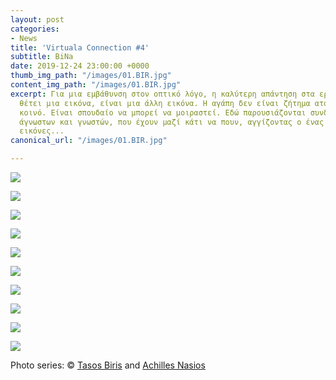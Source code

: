 ```yaml
---
layout: post
categories:
- News
title: 'Virtuala Connection #4'
subtitle: BiNa
date: 2019-12-24 23:00:00 +0000
thumb_img_path: "/images/01.BIR.jpg"
content_img_path: "/images/01.BIR.jpg"
excerpt: Για μια εμβάθυνση στον οπτικό λόγο, η καλύτερη απάντηση στα ερωτήματα που
  θέτει μια εικόνα, είναι μια άλλη εικόνα. Η αγάπη δεν είναι ζήτημα ατομικό, αλλά
  κοινό. Είναι σπουδαίο να μπορεί να μοιραστεί. Εδώ παρουσιάζονται συνδέσεις φίλων,
  άγνωστων και γνωστών, που έχουν μαζί κάτι να πουν, αγγίζοντας ο ένας τον άλλον με
  εικόνες...
canonical_url: "/images/01.BIR.jpg"

---
```

![](/images/01.BIR.jpg)

![](/images/02.BIR_MG_0907.jpg)

![](/images/03.jpg)

![](/images/04.BIR_MG_5485.jpg)

![](/images/05.BIR.jpg)

![](/images/06.BIR_MG_7651.jpg)

![](/images/07.BIR.jpg)

![](/images/08.BIR.NASIOS_16.jpg)

![](/images/09.BIR.jpg)

![](/images/10.BIR_MG_6409PAINT.jpg)

Photo series: © <a href="https://www.facebook.com/tasos.biris.108" target="blank">Tasos Biris</a> and  <a href="[https://anikon.org/"  target="blank">Achilles Nasios</a>